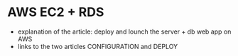 # AWS EC2 + RDS

- explanation of the article: deploy and lounch the server + db web app on AWS
- links to the two articles CONFIGURATION and DEPLOY